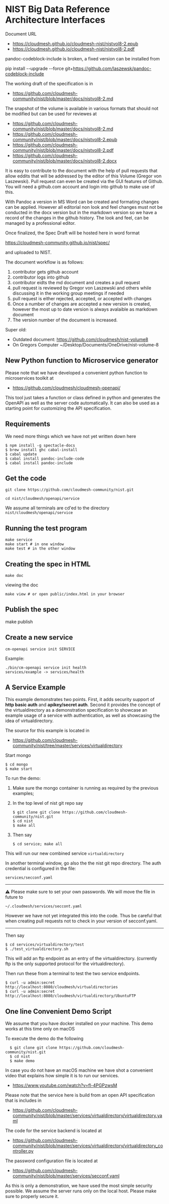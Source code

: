 # NIST Big Data Reference Architecture Interfaces

Document URL 

* <https://cloudmesh.github.io/cloudmesh-nist/nistvol8-2.epub>
* <https://cloudmesh.github.io/cloudmesh-nist/nistvol8-2.pdf>


pandoc-codeblock-include is broken, a fixed version can be installed
from

pip install --upgrade --force git+https://github.com/laszewsk/pandoc-codeblock-include





The working draft of the specification is in

* <https://github.com/cloudmesh-community/nist/blob/master/docs/nistvol8-2.md>

The snapshot of the volume is available in various formats that should
not be modified but can be used for reviewes at

* <https://github.com/cloudmesh-community/nist/blob/master/docs/nistvol8-2.md>
* <https://github.com/cloudmesh-community/nist/blob/master/docs/nistvol8-2.epub>
* <https://github.com/cloudmesh-community/nist/blob/master/docs/nistvol8-2.pdf>
* <https://github.com/cloudmesh-community/nist/blob/master/docs/nistvol8-2.docx>

It is easy to contribute to the document with the help of pull
requests that allow eddits that will be addressed by the editor of
this Volume (Gregor von Laszewski). Pull request can even be created
via the GUI features of Github. You will need a github.com account and
login into github to make use of this.

With Pandoc a version in MS Word can be created and formating changes
can be applied. However all editorial non look and feel changes must
not be conducted in the docx version but in the markdown version so we
have a record of the changes in the github history. The look and feel,
can be managed by a professional editor.

Once finalized, the Spec Draft will be hosted here in word format

https://cloudmesh-community.github.io/nist/spec/

and uploaded to NIST.

The document workflow is as follows:

1. contributor gets github account
2. contributor logs into github
3. contributor eidts the md document and creates a pull request
4. pull request is reviewed by Gregor von Laszewski and others
   while discussing it in the working group meetings if needed
5. pull request is either rejected, accepted, or accepted with changes
6. Once a number of changes are accepted a new version is created,
   however the most up to date version is always avalaible as
   markdown document
7. The version number of the document is increased.

Super old:

* Outdated document: https://github.com/cloudmesh/nist-volume8
* On Gregors Computer ~/Desktop/Documents/OneDrive/nist-volume-8

## New Python function to Microservice generator

Please note that we have developed a convenient python function to 
microservices toolkit at 

* <https://github.com/cloudmesh/cloudmesh-openapi/>

This tool just takes a function or class defined in python and generates the OpenAPI 
as well as the server code automatically. It can also be used as a starting point for 
customizing the API specification. 


## Requirements

We need more things which we have not yet written down here

```
$ npm install -g spectacle-docs
$ brew install ghc cabal-install
$ cabal update
$ cabal install pandoc-include-code
$ cabal install pandoc-include
```

## Get the code

```
git clone https://github.com/cloudmesh-community/nist.git

cd nist/cloudmesh/openapi/service
```

We assume all terminals are cd'ed to the directory `nist/cloudmesh/openapi/service`

## Running the test program

```
make service
make start # in one window
make test # in the other window
```

## Creating the spec in HTML

```
make doc
```

viewing the doc

```
make view # or open public/index.html in your browser
```


## Publish the spec

make publish

## Create a new service

```
cm-openapi service init SERVICE
```

Example:

```
./bin/cm-openapi service init health
services/example -> services/health
```

## A Service Example

This example demonstrates two points. First, it adds security support
of **http basic auth** and **apikey/secret auth**. Second it provides
the concept of the virtualdirectory as a demonstration specification
to showcase an example usage of a service with authentication, as well
as showcasing the idea of virtualdirectory.

The source for this example is located in

* https://github.com/cloudmesh-community/nist/tree/master/services/virtualdirectory

Start mongo

    $ cd mongo
    $ make start

To run the demo:

1. Make sure the mongo container is running as required by the
   previous examples;
2. In the top level of nist git repo say

       $ git clone git clone https://github.com/cloudmesh-community/nist.git
       $ cd nist
       $ make all

3. Then say

       $ cd service; make all

This will run our new combined service `virtualdirectory`

In another terminal window, go also the the nist git repo directory.
The auth credential is configured in the file:

    services/secconf.yaml

---

:warning: Please make sure to set your own passwords. We will move the
file in future to

    ~/.cloudmesh/services/seccont.yaml

However we have not yet integrated this into the code. Thus be careful
that when creating pull requests not to check in your version of
secconf.yaml.

---

Then say

    $ cd services/virtualdirectory/test
    $ ./test_virtualdirectory.sh

This will add an ftp endpoint as an entry of the virtualdirectory.
(currently ftp is the only supported protocol for the
virtualdirectory).

Then run these from a terminal to test the two service endpoints.

    $ curl -u admin:secret http://localhost:8080/cloudmesh/virtualdirectories
    $ curl -u admin:secret http://localhost:8080/cloudmesh/virtualdirectory/UbuntuFTP


## One line Convenient Demo Script

We assume that you have docker installed on your machine. This demo
works at this time only on macOS

To execute the demo do the following

      $ git clone git clone https://github.com/cloudmesh-community/nist.git
      $ cd nist
      $ make demo

In case you do not have an macOS machine we have shot a convenient
video that explains how simple it is to run our services.


* <https://www.youtube.com/watch?v=fl-4PGPzwsM>

 Please note
that the service here is build from an open API specification that is
includes in

* <https://github.com/cloudmesh-community/nist/blob/master/services/virtualdirectory/virtualdirectory.yaml>


The code for the service backend is located at

* <https://github.com/cloudmesh-community/nist/blob/master/services/virtualdirectory/virtualdirectory_controller.py>

The password configuration file is located at

* <https://github.com/cloudmesh-community/nist/blob/master/services/secconf.yaml>

As this is only a demonstration, we have used the most simple security
possible. We assume the server runs only on the local host. Please
make sure to properly secure it.
